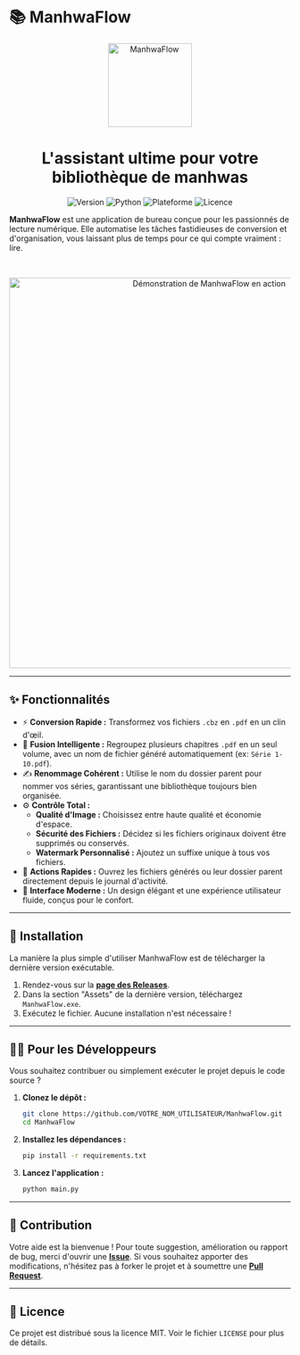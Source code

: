 # 📚 ManhwaFlow

<p align="center">
  <img src="https://raw.githubusercontent.com/cherfdev/ManhwaFlow1/assets/ManhwaFlow.png" alt="ManhwaFlow" width="150"/>
</p>

<h1 align="center">L'assistant ultime pour votre bibliothèque de manhwas</h1>

<p align="center">
  <img alt="Version" src="https://img.shields.io/badge/version-1.1-blue?style=for-the-badge">
  <img alt="Python" src="https://img.shields.io/badge/Python-3.8+-3776AB?style=for-the-badge&logo=python&logoColor=white">
  <img alt="Plateforme" src="https://img.shields.io/badge/platform-Windows-0078D6?style=for-the-badge&logo=windows">
  <img alt="Licence" src="https://img.shields.io/badge/license-MIT-green?style=for-the-badge">
</p>

**ManhwaFlow** est une application de bureau conçue pour les passionnés de lecture numérique. Elle automatise les tâches fastidieuses de conversion et d'organisation, vous laissant plus de temps pour ce qui compte vraiment : lire.

<br>

<p align="center">
  <img src="https://raw.githubusercontent.com/VOTRE_NOM_UTILISATEUR/ManhwaFlow/main/assets/demo.gif" alt="Démonstration de ManhwaFlow en action" width="700"/>
</p>

---

## ✨ Fonctionnalités

-   ⚡ **Conversion Rapide :** Transformez vos fichiers `.cbz` en `.pdf` en un clin d'œil.
-   🔗 **Fusion Intelligente :** Regroupez plusieurs chapitres `.pdf` en un seul volume, avec un nom de fichier généré automatiquement (ex: `Série 1-10.pdf`).
-   ✍️ **Renommage Cohérent :** Utilise le nom du dossier parent pour nommer vos séries, garantissant une bibliothèque toujours bien organisée.
-   ⚙️ **Contrôle Total :**
    -   **Qualité d'Image :** Choisissez entre haute qualité et économie d'espace.
    -   **Sécurité des Fichiers :** Décidez si les fichiers originaux doivent être supprimés ou conservés.
    -   **Watermark Personnalisé :** Ajoutez un suffixe unique à tous vos fichiers.
-   🚀 **Actions Rapides :** Ouvrez les fichiers générés ou leur dossier parent directement depuis le journal d'activité.
-   🎨 **Interface Moderne :** Un design élégant et une expérience utilisateur fluide, conçus pour le confort.

---

## 🚀 Installation

La manière la plus simple d'utiliser ManhwaFlow est de télécharger la dernière version exécutable.

1.  Rendez-vous sur la [**page des Releases**](https://github.com/VOTRE_NOM_UTILISATEUR/ManhwaFlow/releases).
2.  Dans la section "Assets" de la dernière version, téléchargez `ManhwaFlow.exe`.
3.  Exécutez le fichier. Aucune installation n'est nécessaire !

---

## 👨‍💻 Pour les Développeurs

Vous souhaitez contribuer ou simplement exécuter le projet depuis le code source ?

1.  **Clonez le dépôt :**
    ```bash
    git clone https://github.com/VOTRE_NOM_UTILISATEUR/ManhwaFlow.git
    cd ManhwaFlow
    ```

2.  **Installez les dépendances :**
    ```bash
    pip install -r requirements.txt
    ```

3.  **Lancez l'application :**
    ```bash
    python main.py
    ```

---

## 🤝 Contribution

Votre aide est la bienvenue ! Pour toute suggestion, amélioration ou rapport de bug, merci d'ouvrir une [**Issue**](https://github.com/VOTRE_NOM_UTILISATEUR/ManhwaFlow/issues). Si vous souhaitez apporter des modifications, n'hésitez pas à forker le projet et à soumettre une [**Pull Request**](https://github.com/VOTRE_NOM_UTILISATEUR/ManhwaFlow/pulls).

---

## 📜 Licence

Ce projet est distribué sous la licence MIT. Voir le fichier `LICENSE` pour plus de détails.

